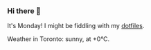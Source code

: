 ### Hi there :wave:

It's Monday! I might be fiddling with my [dotfiles](https://github.com/bewuethr/dotfiles).

Weather in Toronto: sunny, at +0°C.
